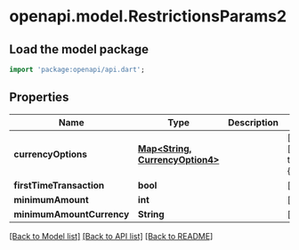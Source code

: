 # openapi.model.RestrictionsParams2

## Load the model package
```dart
import 'package:openapi/api.dart';
```

## Properties
Name | Type | Description | Notes
------------ | ------------- | ------------- | -------------
**currencyOptions** | [**Map<String, CurrencyOption4>**](CurrencyOption4.md) |  | [optional] [default to const {}]
**firstTimeTransaction** | **bool** |  | [optional] 
**minimumAmount** | **int** |  | [optional] 
**minimumAmountCurrency** | **String** |  | [optional] 

[[Back to Model list]](../README.md#documentation-for-models) [[Back to API list]](../README.md#documentation-for-api-endpoints) [[Back to README]](../README.md)


